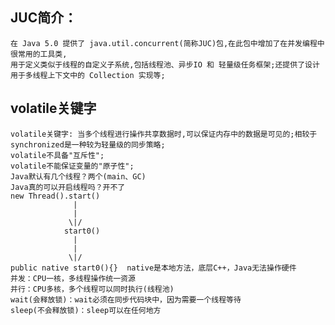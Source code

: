 

## JUC简介：
    在 Java 5.0 提供了 java.util.concurrent(简称JUC)包,在此包中增加了在并发编程中很常用的工具类,
    用于定义类似于线程的自定义子系统,包括线程池、异步IO 和 轻量级任务框架;还提供了设计用于多线程上下文中的 Collection 实现等;

## volatile关键字
    volatile关键字: 当多个线程进行操作共享数据时,可以保证内存中的数据是可见的;相较于synchronized是一种较为轻量级的同步策略;
    volatile不具备"互斥性";
    volatile不能保证变量的"原子性";
    Java默认有几个线程？两个(main、GC)
    Java真的可以开启线程吗？开不了
    new Thread().start()
                  |
                  |
                 \|/
                start0()
                  |
                  |
                 \|/
    public native start0(){}  native是本地方法，底层C++，Java无法操作硬件
    并发：CPU一核，多线程操作统一资源
    并行：CPU多核，多个线程可以同时执行(线程池)
    wait(会释放锁)：wait必须在同步代码块中，因为需要一个线程等待
    sleep(不会释放锁)：sleep可以在任何地方
